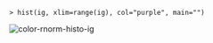 ```
> hist(ig, xlim=range(ig), col="purple", main="")
```
![color-rnorm-histo-ig](http://geekresearchlab.net/NASA/datasets/1/color-hist-ig.jpeg)
